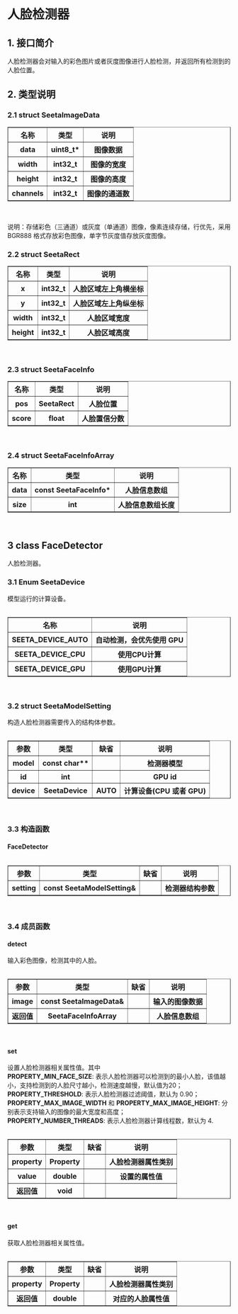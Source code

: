 # 人脸检测器

## **1. 接口简介** <br>

人脸检测器会对输入的彩色图片或者灰度图像进行人脸检测，并返回所有检测到的人脸位置。<br>

## **2. 类型说明**<br>

### **2.1 struct SeetaImageData**<br>

<table border="1">
        <tr>
            <th>名称</th>
            <th>类型</th>
            <th>说明</th>
        </tr>
         <tr>
            <th>data</th>
            <th>uint8_t*</th>
            <th>图像数据</th>
        </tr>
         <tr>
            <th>width</th>
            <th>int32_t</th>
            <th>图像的宽度</th>
        </tr>
       <tr>
            <th>height</th>
            <th>int32_t</th>
            <th>图像的高度</th>
        </tr>
        <tr>
            <th>channels</th>
            <th>int32_t</th>
            <th>图像的通道数</th>
        </tr>
</table>
<br>

说明：存储彩色（三通道）或灰度（单通道）图像，像素连续存储，行优先，采用 BGR888 格式存放彩色图像，单字节灰度值存放灰度图像。<br>

### **2.2 struct SeetaRect**<br>

<table border="1">
        <tr>
            <th>名称</th>
            <th>类型</th>
            <th>说明</th>
        </tr>
        <tr>
            <th>x</th>
            <th>int32_t</th>
            <th>人脸区域左上角横坐标</th>
        </tr>
        <tr>
            <th>y</th>
            <th>int32_t</th>
            <th>人脸区域左上角纵坐标</th>
        </tr>
        <tr>
            <th>width</th>
            <th>int32_t</th>
            <th>人脸区域宽度</th>
        </tr>
        <tr>
            <th>height</th>
            <th>int32_t</th>
            <th>人脸区域高度</th>
        </tr>
</table>
<br>

### **2.3 struct SeetaFaceInfo**<br>

<table border="1">
    <tr>
        <th>名称</th>
        <th>类型</th>
        <th>说明</th>
    </tr>
    <tr>
        <th>pos</th>
        <th>SeetaRect</th>
        <th>人脸位置</th>
    </tr>
    <tr>
        <th>score</th>
        <th>float</th>
        <th>人脸置信分数</th>
    </tr>
 </table>
 <br>
 
 ### **2.4 struct SeetaFaceInfoArray**<br>
 
 <table border="1">
    <tr>
        <th>名称</th>
        <th>类型</th>
        <th>说明</th>
    </tr>
    <tr>
        <th>data</th>
        <th>const SeetaFaceInfo*</th>
        <th>人脸信息数组</th>
    </tr>
    <tr>
        <th>size</th>
        <th>int</th>
        <th>人脸信息数组长度</th>
    </tr>
<table>
<br>

## 3 class FaceDetector

人脸检测器。<br>

### 3.1 Enum SeetaDevice

模型运行的计算设备。<br>

<table border="1">
    <tr>
        <th>名称</th>
        <th>说明</th>
    </tr>
    <tr>
        <th>SEETA_DEVICE_AUTO</th>
        <th>自动检测，会优先使用 GPU</th>
    </tr>
    <tr>
        <th>SEETA_DEVICE_CPU</th>
        <th>使用CPU计算</th>
    </tr>
    <tr>
        <th>SEETA_DEVICE_GPU</th>
        <th>使用GPU计算</th>
    </tr>
<table>
<br>

### 3.2 struct SeetaModelSetting

构造人脸检测器需要传入的结构体参数。<br>

<table border="1">
    <tr>
        <th>参数</th>
        <th>类型</th>
        <th>缺省</th>
        <th>说明</th>
    </tr>
    <tr>
        <th>model</th>
        <th>const char**</th>
        <th></th>
        <th>检测器模型</th>
    </tr>
    <tr>
        <th>id</th>
        <th>int</th>
        <th></th>
        <th>GPU id</th>
    </tr>
    <tr>
        <th>device</th>
        <th>SeetaDevice</th>
        <th>AUTO</th>
        <th>计算设备(CPU 或者 GPU)</th>
    </tr>
<table>
<br>

### 3.3 构造函数

#### FaceDetector

<table border="1">
    <tr>
        <th>参数</th>
        <th>类型</th>
        <th>缺省</th>
        <th>说明</th>
    </tr>
    <tr>
        <th>setting </th>
        <th>const SeetaModelSetting& </th>
        <th> </th>
        <th>检测器结构参数 </th>
    </tr>
<table>
<br>

### 3.4 成员函数

#### detect

输入彩色图像，检测其中的人脸。<br>

<table border="1">
    <tr>
        <th>参数</th>
        <th>类型</th>
        <th>缺省</th>
        <th>说明</th>
    </tr>
    <tr>
        <th>image </th>
        <th> const SeetaImageData&</th>
        <th> </th>
        <th> 输入的图像数据</th>
    </tr>
    <tr>
        <th>返回值 </th>
        <th>SeetaFaceInfoArray </th>
        <th> </th>
        <th> 人脸信息数组 </th>
    </tr>
<table>
<br>

#### set

设置人脸检测器相关属性值。其中<br>
**PROPERTY_MIN_FACE_SIZE**: 表示人脸检测器可以检测到的最小人脸，该值越小，支持检测到的人脸尺寸越小，检测速度越慢，默认值为20；<br>
**PROPERTY_THRESHOLD**:
表示人脸检测器过滤阈值，默认为 0.90；<br>
**PROPERTY_MAX_IMAGE_WIDTH** 和 **PROPERTY_MAX_IMAGE_HEIGHT**:
分别表示支持输入的图像的最大宽度和高度；<br>
**PROPERTY_NUMBER_THREADS**: 
表示人脸检测器计算线程数，默认为 4.<br>

<table border="1">
    <tr>
        <th>参数</th>
        <th>类型</th>
        <th>缺省</th>
        <th>说明</th>
    </tr>
    <tr>
        <th>property </th>
        <th>Property </th>
        <th> </th>
        <th> 人脸检测器属性类别</th>
    </tr>
    <tr>
        <th> value</th>
        <th> double</th>
        <th> </th>
        <th> 设置的属性值 </th>
    </tr>
    <tr>
        <th> 返回值</th>
        <th>void </th>
        <th> </th>
        <th> </th>
    </tr>
<table>
<br>

#### get

获取人脸检测器相关属性值。<br>

<table border="1">
    <tr>
        <th>参数</th>
        <th>类型</th>
        <th>缺省</th>
        <th>说明</th>
    </tr>
    <tr>
        <th>property </th>
        <th> Property</th>
        <th> </th>
        <th> 人脸检测器属性类别</th>
    </tr>
    <tr>
        <th> 返回值</th>
        <th>double </th>
        <th> </th>
        <th> 对应的人脸属性值 </th>
    </tr>
<table>
<br>